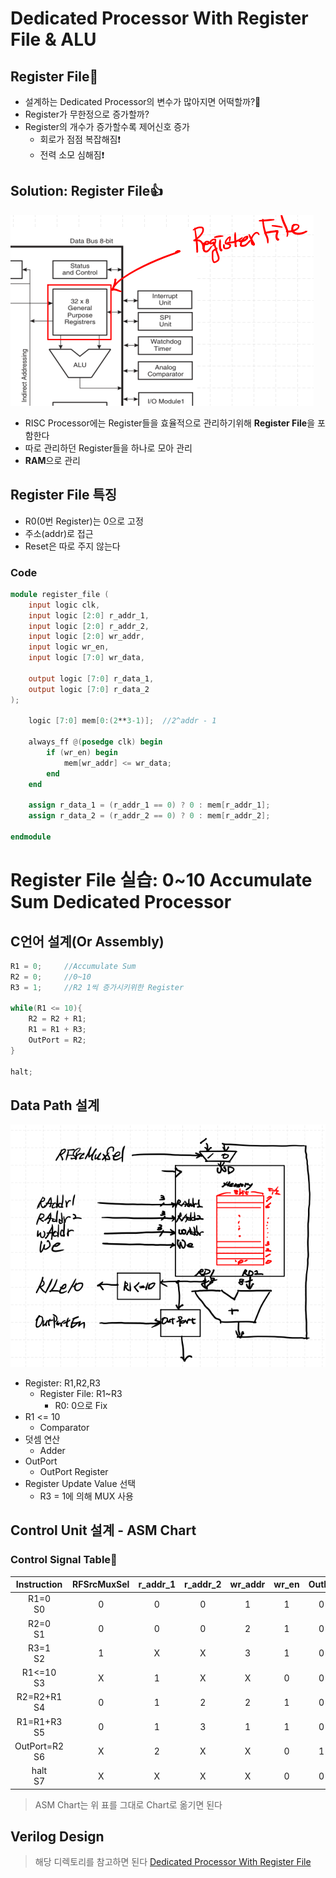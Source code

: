 # Dedicated Processor With Register File & ALU

## Register File📂

- 설계하는 Dedicated Processor의 변수가 많아지면 어떡할까?🧐
- Register가 무한정으로 증가할까?
- Register의 개수가 증가할수록 제어신호 증가
  - 회로가 점점 복잡해짐❗
  - 전력 소모 심해짐❗

## Solution: Register File👍

<img src="./img/스크린샷 2025-08-13 083006.png"><br>

- RISC Processor에는 Register들을 효율적으로 관리하기위해 **Register File**을 포함한다
- 따로 관리하던 Register들을 하나로 모아 관리
- **RAM**으로 관리

## Register File 특징

- R0(0번 Register)는 0으로 고정
- 주소(addr)로 접근
- Reset은 따로 주지 않는다

### Code

```verilog
module register_file (
    input logic clk,
    input logic [2:0] r_addr_1,
    input logic [2:0] r_addr_2,
    input logic [2:0] wr_addr,
    input logic wr_en,
    input logic [7:0] wr_data,

    output logic [7:0] r_data_1,
    output logic [7:0] r_data_2
);

    logic [7:0] mem[0:(2**3-1)];  //2^addr - 1

    always_ff @(posedge clk) begin
        if (wr_en) begin
            mem[wr_addr] <= wr_data;
        end
    end

    assign r_data_1 = (r_addr_1 == 0) ? 0 : mem[r_addr_1];
    assign r_data_2 = (r_addr_2 == 0) ? 0 : mem[r_addr_2];

endmodule
```

# Register File 실습: 0~10 Accumulate Sum Dedicated Processor

## C언어 설계(Or Assembly)

```c
R1 = 0;		//Accumulate Sum
R2 = 0;		//0~10
R3 = 1;		//R2 1씩 증가시키위한 Register

while(R1 <= 10){
	R2 = R2 + R1;
	R1 = R1 + R3;
	OutPort = R2;
}

halt;
```

## Data Path 설계

<img src="./img/스크린샷 2025-08-13 085042.png"><br>

- Register: R1,R2,R3
  - Register File: R1~R3
    - R0: 0으로 Fix
- R1 <= 10
  - Comparator
- 덧셈 연산
  - Adder
- OutPort
  - OutPort Register
- Register Update Value 선택
  - R3 = 1에 의해 MUX 사용

## Control Unit 설계 - ASM Chart

### Control Signal Table📆

| **Instruction**  | **RFSrcMuxSel** | **r_addr_1** | **r_addr_2** | **wr_addr** | **wr_en** | **OutEn** |
| :--------------: | :-------------: | :----------: | :----------: | :---------: | :-------: | :-------: |
|    R1=0<br>S0    |        0        |      0       |      0       |      1      |     1     |     0     |
|    R2=0<br>S1    |        0        |      0       |      0       |      2      |     1     |     0     |
|    R3=1<br>S2    |        1        |      X       |      X       |      3      |     1     |     0     |
|   R1<=10<br>S3   |        X        |      1       |      X       |      X      |     0     |     0     |
|  R2=R2+R1<br>S4  |        0        |      1       |      2       |      2      |     1     |     0     |
|  R1=R1+R3<br>S5  |        0        |      1       |      3       |      1      |     1     |     0     |
| OutPort=R2<br>S6 |        X        |      2       |      X       |      X      |     0     |     1     |
|    halt<br>S7    |        X        |      X       |      X       |      X      |     0     |     0     |

> ASM Chart는 위 표를 그대로 Chart로 옮기면 된다

## Verilog Design

> 해당 디렉토리를 참고하면 된다 [Dedicated Processor With Register File](../../Assignment/250812_과제/과제1_Reg_file/)

